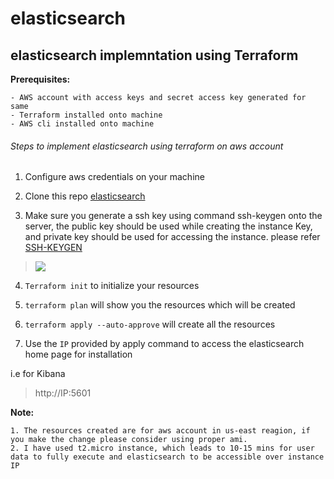 # elasticsearch
## elasticsearch implemntation using Terraform

**Prerequisites:**
```
- AWS account with access keys and secret access key generated for same
- Terraform installed onto machine
- AWS cli installed onto machine
```
###### Steps to implement elasticsearch using terraform on aws account

1. Configure aws credentials on your machine

2. Clone this repo [elasticsearch](https://github.com/paramanandd/elasticsearch)

3. Make sure you generate a ssh key using command ssh-keygen onto the server, the public key should be used while creating the instance Key, and private key should be used for accessing the instance. please refer [SSH-KEYGEN](https://www.digitalocean.com/community/tutorials/how-to-set-up-ssh-keys-2)

> ![](/files/images/tree.png)

4. `Terraform init` to initialize your resources


5. `terraform plan` will show you the resources which will be created

6.  `terraform apply --auto-approve` will create all the resources


7. Use the `IP` provided by apply command to access the elasticsearch home page for installation

i.e
for Kibana
> http://IP:5601

**Note:**
```
1. The resources created are for aws account in us-east reagion, if you make the change please consider using proper ami.
2. I have used t2.micro instance, which leads to 10-15 mins for user data to fully execute and elasticsearch to be accessible over instance IP
```
